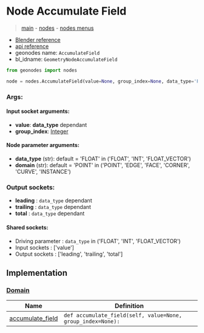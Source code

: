 # Node Accumulate Field

> [main](../structure.md) - [nodes](nodes.md) - [nodes menus](nodes_menus.md)

- [Blender reference](https://docs.blender.org/manual/en/latest/modeling/geometry_nodes/utilities/accumulate_field.html)
- [api reference](https://docs.blender.org/api/current/bpy.types.GeometryNodeAccumulateField.html)
- geonodes name: `AccumulateField`
- bl_idname: `GeometryNodeAccumulateField`

```python
from geonodes import nodes

node = nodes.AccumulateField(value=None, group_index=None, data_type='FLOAT', domain='POINT')
```

### Args:

#### Input socket arguments:

- **value**: **data_type** dependant
- **group_index**: [Integer](Integer.md)

#### Node parameter arguments:

- **data_type** (str): default = 'FLOAT' in ('FLOAT', 'INT', 'FLOAT_VECTOR')
- **domain** (str): default = 'POINT' in ('POINT', 'EDGE', 'FACE', 'CORNER', 'CURVE', 'INSTANCE')

### Output sockets:

- **leading** : ``data_type`` dependant
- **trailing** : ``data_type`` dependant
- **total** : ``data_type`` dependant

#### Shared sockets:

- Driving parameter : ``data_type`` in ('FLOAT', 'INT', 'FLOAT_VECTOR')
- Input sockets  : ['value']
- Output sockets : ['leading', 'trailing', 'total']
## Implementation

### [Domain](Domain.md)

| Name | Definition |
|------|------------|
 | [accumulate_field](Domain.md#accumulate_field) | `def accumulate_field(self, value=None, group_index=None):` |

